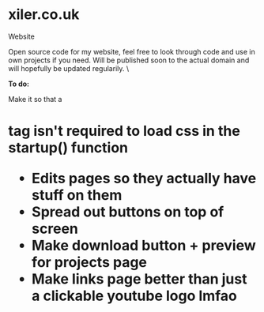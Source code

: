 # xiler.co.uk
Website

Open source code for my website, feel free to look through code and use in own projects if you need.
Will be published soon to the actual domain and will hopefully be updated regularily. \

**To do:**

Make it so that a <h1> tag isn't required to load css in the startup() function
- Edits pages so they actually have stuff on them
- Spread out buttons on top of screen
- Make download button + preview for projects page
- Make links page better than just a clickable youtube logo lmfao


  
